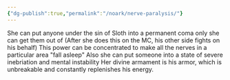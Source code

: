 ```yaml
---
{"dg-publish":true,"permalink":"/noark/nerve-paralysis/"}
---
```




She can put anyone under the sin of Sloth into a permanent coma only she can get them out of (After she does this on the MC, his other side fights on his behalf) This power can be concentrated to make all the nerves in a particular area "fall asleep" Also she can put someone into a state of severe inebriation and mental instability Her divine armament is his armor, which is unbreakable and constantly replenishes his energy.